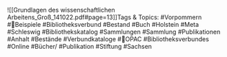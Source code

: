 
![[Grundlagen des wissenschaftlichen Arbeitens_Groß_141022.pdf#page=13]]Tags & Topics:
   #Vorpommern
   #Beispiele
   #Bibliotheksverbund
   #Bestand
   #Buch
   #Holstein
   #Meta
   #Schleswig
   #Bibliothekskatalog
   #Sammlungen
   #Sammlung
   #Publikationen
   #Anhalt
   #Bestände
   #Verbundkataloge
   #OPAC
   #Bibliotheksverbundes
   #Online
   #Bücher/
   #Publikation
   #Stiftung
   #Sachsen